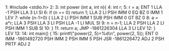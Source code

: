 1: #include <stdio.h>
2:
3: int power (int a, int n){
4:     int r;
5:     r = a;
    ENT  1
    LLA  -1
    PSH
    LLA  3
    LI
    SI
6:     if (n == 0) return 1;
    LLA  2
    LI
    PSH
    IMM  0
    EQ
    BZ   0
    IMM  1
    LEV
7:     while (n-1>0) {
    LLA  2
    LI
    PSH
    IMM  1
    SUB
    PSH
    IMM  0
    GT
    BZ   0
8:         a = a*r;
    LLA  3
    PSH
    LLA  3
    LI
    PSH
    LLA  -1
    LI
    MUL
    SI
9:         n = n-1;
    LLA  2
    PSH
    LLA  2
    LI
    PSH
    IMM  1
    SUB
    SI
10:     }
11:     return a;
    JMP  -1861226304
    LLA  3
    LI
    LEV
12: }
    LEV
13:
14: int main() {
15:     printf("power(2, 5)=%d\n", power(2, 5));
    ENT  0
    IMM  -1861492720
    PSH
    IMM  2
    PSH
    IMM  5
    PSH
    JSR  -1861226472
    ADJ  2
    PSH
    PRTF
    ADJ  2